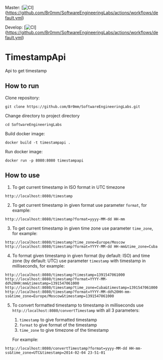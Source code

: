 Master: [![CI](https://github.com/Br0mm/SoftwareEngineeringLabs/actions/workflows/default.yml/badge.svg?branch=master)]
(https://github.com/Br0mm/SoftwareEngineeringLabs/actions/workflows/default.yml)

Develop: [![CI](https://github.com/Br0mm/SoftwareEngineeringLabs/actions/workflows/default.yml/badge.svg?branch=develop)]
(https://github.com/Br0mm/SoftwareEngineeringLabs/actions/workflows/default.yml)

# TimestampApi
Api to get timestamp
## How to run
Clone repository:
```console
git clone https://github.com/Br0mm/SoftwareEngineeringLabs.git
```
Change directory to project directory
```
cd SoftwareEngineeringLabs
```
Build docker image:
```console
docker build -t timestampapi .
```
Run docker image:
```console
docker run -p 8080:8080 timestampapi
```
## How to use
1. To get current timestamp in ISO format in UTC timezone
```
http://localhost:8080/timestamp
```
2. To get current timestamp in given format use parameter ```format```, for example:
```
http://localhost:8080/timestamp?format=yyyy-MM-dd HH-mm
```
3. To get current timestamp in given time zone use parameter ```time_zone```, for example:
```
http://localhost:8080/timestamp?time_zone=Europe/Moscow
http://localhost:8080/timestamp?format=YYYY-MM-dd HH-mm&time_zone=Cuba
```
4. To format given timestamp in given format (by default: ISO) and time zone (by default: UTC) use 
parameter ```timestamp``` with timestamp in milliseconds, for example:
```
http://localhost:8080/timestamp?timestamp=1391547061000
http://localhost:8080/timestamp?format=YYYY-MM-dd%20HH:mm&timestamp=1391547061000
http://localhost:8080/timestamp?time_zone=Cuba&timestamp=1391547061000
http://localhost:8080/timestamp?format=YYYY-MM-dd%20HH-mm-ss&time_zone=Europe/Moscow&timestamp=1391547061000
```
5. To convert formatted timestamp to timestamp in milliseconds use ```http://localhost:8080/convertTimestamp``` with all 
3 parameters:
   1. ```timestamp``` to give formatted timestamp
   2. ```format``` to give format of the timestamp
   3. ```time_zone``` to give timezone of the timestamp

   For example:
```
http://localhost:8080/convertTimestamp?format=yyyy-MM-dd HH-mm-ss&time_zone=UTC&timestamp=2014-02-04 23-51-01
```